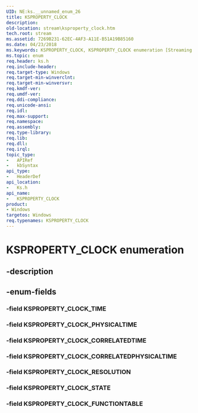 ```yaml
---
UID: NE:ks.__unnamed_enum_26
title: KSPROPERTY_CLOCK
description: 
old-location: stream\ksproperty_clock.htm
tech.root: stream
ms.assetid: 7269B231-62EC-4AF3-A11E-B51A19B85160
ms.date: 04/23/2018
ms.keywords: KSPROPERTY_CLOCK, KSPROPERTY_CLOCK enumeration [Streaming Media Devices], KSPROPERTY_CLOCK_CORRELATEDPHYSICALTIME, KSPROPERTY_CLOCK_CORRELATEDTIME, KSPROPERTY_CLOCK_FUNCTIONTABLE, KSPROPERTY_CLOCK_PHYSICALTIME, KSPROPERTY_CLOCK_RESOLUTION, KSPROPERTY_CLOCK_STATE, KSPROPERTY_CLOCK_TIME, ks/KSPROPERTY_CLOCK, ks/KSPROPERTY_CLOCK_CORRELATEDPHYSICALTIME, ks/KSPROPERTY_CLOCK_CORRELATEDTIME, ks/KSPROPERTY_CLOCK_FUNCTIONTABLE, ks/KSPROPERTY_CLOCK_PHYSICALTIME, ks/KSPROPERTY_CLOCK_RESOLUTION, ks/KSPROPERTY_CLOCK_STATE, ks/KSPROPERTY_CLOCK_TIME, stream.ksproperty_clock
ms.topic: enum
req.header: ks.h
req.include-header: 
req.target-type: Windows
req.target-min-winverclnt: 
req.target-min-winversvr: 
req.kmdf-ver: 
req.umdf-ver: 
req.ddi-compliance: 
req.unicode-ansi: 
req.idl: 
req.max-support: 
req.namespace: 
req.assembly: 
req.type-library: 
req.lib: 
req.dll: 
req.irql: 
topic_type:
-	APIRef
-	kbSyntax
api_type:
-	HeaderDef
api_location:
-	Ks.h
api_name:
-	KSPROPERTY_CLOCK
product:
- Windows
targetos: Windows
req.typenames: KSPROPERTY_CLOCK
---
```


# KSPROPERTY_CLOCK enumeration


## -description





## -enum-fields




### -field KSPROPERTY_CLOCK_TIME


### -field KSPROPERTY_CLOCK_PHYSICALTIME


### -field KSPROPERTY_CLOCK_CORRELATEDTIME


### -field KSPROPERTY_CLOCK_CORRELATEDPHYSICALTIME


### -field KSPROPERTY_CLOCK_RESOLUTION


### -field KSPROPERTY_CLOCK_STATE


### -field KSPROPERTY_CLOCK_FUNCTIONTABLE

